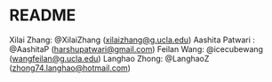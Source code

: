 # README
Xilai Zhang: @XilaiZhang (xilaizhang@g.ucla.edu)
Aashita Patwari : @AashitaP (harshupatwari@gmail.com)
Feilan Wang: @icecubewang (wangfeilan@g.ucla.edu)
Langhao Zhong: @LanghaoZ (zhong74.langhao@hotmail.com)
